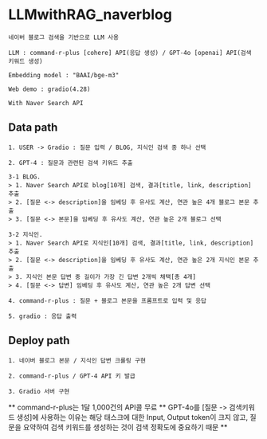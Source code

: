 # LLMwithRAG_naverblog
```
네이버 블로그 검색을 기반으로 LLM 사용

LLM : command-r-plus [cohere] API(응답 생성) / GPT-4o [openai] API(검색 키워드 생성)

Embedding model : "BAAI/bge-m3"

Web demo : gradio(4.28)

With Naver Search API
```

## Data path
```
1. USER -> Gradio : 질문 입력 / BLOG, 지식인 검색 중 하나 선택

2. GPT-4 : 질문과 관련된 검색 키워드 추출

3-1 BLOG.
> 1. Naver Search API로 blog[10개] 검색, 결과[title, link, description] 추출
> 2. [질문 <-> description]을 임베딩 후 유사도 계산, 연관 높은 4개 블로그 본문 추출
> 3. [질문 <-> 본문]을 임베딩 후 유사도 계산, 연관 높은 2개 블로그 선택

3-2 지식인.
> 1. Naver Search API로 지식인[10개] 검색, 결과[title, link, description] 추출
> 2. [질문 <-> description]을 임베딩 후 유사도 계산, 연관 높은 2개 지식인 본문 추출
> 3. 지식인 본문 답변 중 길이가 가장 긴 답변 2개씩 채택[총 4개]
> 4. [질문 <-> 답변] 임베딩 후 유사도 계산, 연관 높은 2개 답변 선택

4. command-r-plus : 질문 + 블로그 본문을 프롬프트로 입력 및 응답

5. gradio : 응답 출력
```

## Deploy path
```
1. 네이버 블로그 본문 / 지식인 답변 크롤링 구현

2. command-r-plus / GPT-4 API 키 발급

3. Gradio 서버 구현
```
** command-r-plus는 1달 1,000건의 API콜 무료
** GPT-4o를 [질문 -> 검색키워드 생성]에 사용하는 이유는 해당 태스크에 대한 Input, Output token이 크지 않고, 질문을 요약하여 검색 키워드를 생성하는 것이 검색 정확도에 중요하기 때문
** 
